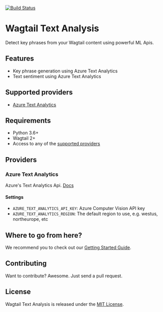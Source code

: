 [![Build Status](https://travis-ci.org/marteinn/wagtail-text-analysis.svg?branch=develop)](https://travis-ci.org/marteinn/wagtail-text-analysis)

# Wagtail Text Analysis

Detect key phrases from your Wagtail content using powerful ML Apis.


## Features

- Key phrase generation using Azure Text Analytics
- Text sentiment using Azure Text Analytics


## Supported providers

- [Azure Text Analytics](#azure-text-analytics)


## Requirements

- Python 3.6+
- Wagtail 2+
- Access to any of the [supported providers](#providers)


## Providers

### Azure Text Analytics

Azure's Text Analytics Api. [Docs](https://azure.microsoft.com/en-us/services/cognitive-services/text-analytics/)


#### Settings

- `AZURE_TEXT_ANALYTICS_API_KEY`: Azure Computer Vision API key
- `AZURE_TEXT_ANALYTICS_REGION`: The default region to use, e.g. westus, northeurope, etc


## Where to go from here?

We recommend you to check out our [Getting Started Guide](https://github.com/marteinn/wagtail-text-analysis/blob/develop/docs/getting-started.md).


## Contributing

Want to contribute? Awesome. Just send a pull request.


## License

Wagtail Text Analysis is released under the [MIT License](http://www.opensource.org/licenses/MIT).
